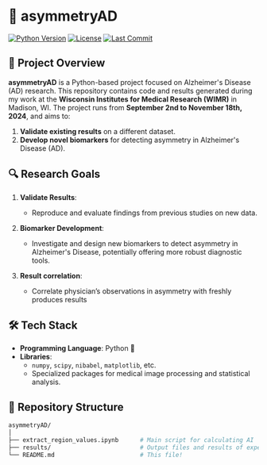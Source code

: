 # 🧠 asymmetryAD

[![Python Version](https://img.shields.io/badge/Python-3.x-blue)](https://www.python.org/downloads/)
[![License](https://img.shields.io/badge/License-MIT-green)](./LICENSE)
[![Last Commit](https://img.shields.io/github/last-commit/Crtox/asymmetryAD)](https://github.com/Crtox/asymmetryAD/commits/main)

## 📖 Project Overview

**asymmetryAD** is a Python-based project focused on Alzheimer's Disease (AD) research. This repository contains code and results generated during my work at the **Wisconsin Institutes for Medical Research (WIMR)** in Madison, WI. The project runs from **September 2nd to November 18th, 2024**, and aims to:

1. **Validate existing results** on a different dataset.
2. **Develop novel biomarkers** for detecting asymmetry in Alzheimer's Disease (AD).

## 🔍 Research Goals

1. **Validate Results**: 
   - Reproduce and evaluate findings from previous studies on new data.
   
2. **Biomarker Development**:
   - Investigate and design new biomarkers to detect asymmetry in Alzheimer's Disease, potentially offering more robust diagnostic tools.

3. **Result correlation**:
   - Correlate physician’s observations in asymmetry with freshly produces results

## 🛠️ Tech Stack

- **Programming Language**: Python 🐍
- **Libraries**: 
   - `numpy`, `scipy`, `nibabel`, `matplotlib`, etc.
   - Specialized packages for medical image processing and statistical analysis.
   
## 📁 Repository Structure

```bash
asymmetryAD/
│
├── extract_region_values.ipynb      # Main script for calculating AI 
├── results/                         # Output files and results of experiments
└── README.md                        # This file!
